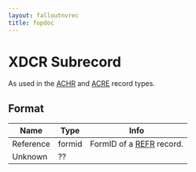 ```yaml
---
layout: falloutnvrec
title: fopdoc
---
```

XDCR Subrecord
==========

As used in the [ACHR](../ACHR.html) and [ACRE](../ACRE.html) record types.

## Format

Name | Type | Info
-----|------|-----
Reference | formid | FormID of a [REFR](../REFR.html) record.
Unknown | ?? |
